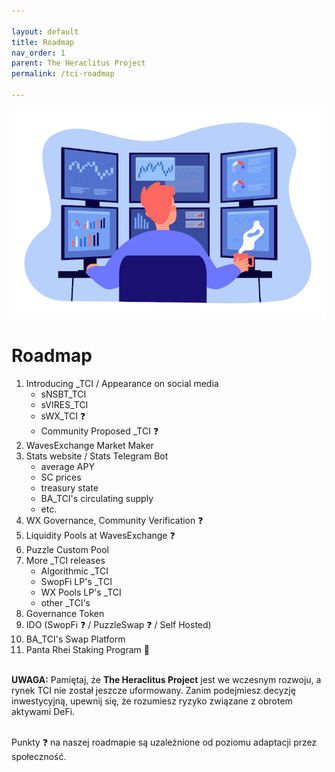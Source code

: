 ```yaml
---

layout: default
title: Roadmap
nav_order: 1
parent: The Heraclitus Project
permalink: /tci-roadmap

---
```

![](/images/cover-tci.png)

# Roadmap

1. Introducing _TCI / Appearance on social media
	- sNSBT_TCI
	- sVIRES_TCI
	- sWX_TCI ❓
	- Community Proposed _TCI ❓
2. WavesExchange Market Maker
3. Stats website / Stats Telegram Bot
	- average APY
	- SC prices
	- treasury state
	- BA_TCI's circulating supply
	- etc.
4. WX Governance, Community Verification ❓
5. Liquidity Pools at WavesExchange ❓
6. Puzzle Custom Pool
7. More _TCI releases
	- Algorithmic _TCI
	- SwopFi LP's _TCI
	- WX Pools LP's _TCI
	- other _TCI's
8. Governance Token
9. IDO (SwopFi ❓ / PuzzleSwap ❓ / Self Hosted)
10. BA_TCI's Swap Platform
11. Panta Rhei Staking Program 👀

\
**UWAGA:** Pamiętaj, że **The Heraclitus Project** jest we wczesnym rozwoju, a rynek TCI nie został jeszcze uformowany. Zanim podejmiesz decyzję inwestycyjną, upewnij się, że rozumiesz ryzyko związane z obrotem aktywami DeFi.

\
Punkty ❓ na naszej roadmapie są uzależnione od poziomu adaptacji przez społeczność.